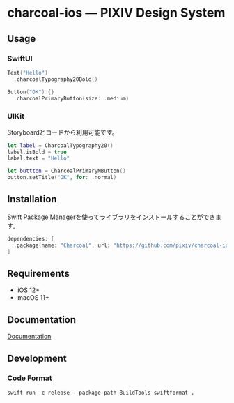 # charcoal-ios ― PIXIV Design System

## Usage
### SwiftUI

```swift
Text("Hello")
  .charcoalTypography20Bold()

Button("OK") {}
  .charcoalPrimaryButton(size: .medium)
```

### UIKit

Storyboardとコードから利用可能です。

```swift
let label = CharcoalTypography20()
label.isBold = true
label.text = "Hello"

let buttton = CharcoalPrimaryMButton()
button.setTitle("OK", for: .normal)
```

## Installation
Swift Package Managerを使ってライブラリをインストールすることができます。

```swift
dependencies: [
  .package(name: "Charcoal", url: "https://github.com/pixiv/charcoal-ios", .upToNextMajor(from: "0.1.0"))
]
```

## Requirements

- iOS 12+
- macOS 11+

## Documentation

[Documentation](https://pixiv.github.io/charcoal-ios/)

## Development

### Code Format

```
swift run -c release --package-path BuildTools swiftformat .
```

